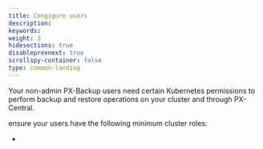 ```yaml
---
title: Congigure users
description: 
keywords: 
weight: 3
hidesections: true
disableprevnext: true
scrollspy-container: false
type: common-landing
---
```


Your non-admin PX-Backup users need certain Kubernetes permissions to perform backup and restore operations on your cluster and through PX-Central. 

ensure your users have the following minimum cluster roles:

* 



